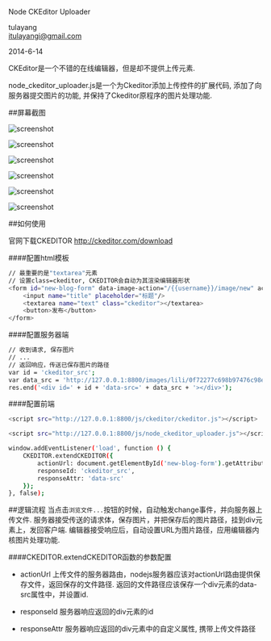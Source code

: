 Node CKEditor Uploader

tulayang  
itulayangi@gmail.com

2014-6-14

CKEditor是一个不错的在线编辑器，但是却不提供上传元素. 

node_ckeditor_uploader.js是一个为Ckeditor添加上传控件的扩展代码, 添加了向服务器提交图片的功能, 并保持了Ckeditor原程序的图片处理功能.

##屏幕截图

![screenshot](http://d2.freep.cn/3tb_140614203123qmef533354.png)

![screenshot](http://d2.freep.cn/3tb_140614203123al07533354.png)

![screenshot](http://d3.freep.cn/3tb_140614203123ln1a533354.png)

![screenshot](http://d3.freep.cn/3tb_1406142031231dpc533354.png)

![screenshot](http://d2.freep.cn/3tb_140614203124xfvu533354.png)

![screenshot](http://d3.freep.cn/3tb_140614203124e07n533354.png)

##如何使用

官网下载CKEDITOR http://ckeditor.com/download

####配置html模板
```sh
// 最重要的是"textarea"元素
// 设置class=ckeditor, CKEDITOR会自动为其渲染编辑器形状
<form id="new-blog-form" data-image-action="/{{username}}/image/new" action="/{{username}}/blog/new" method="post">
    <input name="title" placeholder="标题"/>
    <textarea name="text" class="ckeditor"></textarea>
    <button>发布</button>
</form>
```

####配置服务器端
```sh
// 收到请求, 保存图片
// ...
// 返回响应，传送已保存图片的路径
var id = 'ckeditor_src';
var data_src = 'http://127.0.0.1:8800/images/lili/0f72277c698b97476c98e15f8c4665bd.jpg'
res.end('<div id=' + id + 'data-src=' + data_src + '></div>');
```

####配置前端

```sh
<script src="http://127.0.0.1:8800/js/ckeditor/ckeditor.js"></script>
```
```sh
<script src="http://127.0.0.1:8800/js/node_ckeditor_uploader.js"></script>
```
```sh
window.addEventListener('load', function () {
    CKEDITOR.extendCKEDITOR({
        actionUrl: document.getElementById('new-blog-form').getAttribute('data-image-action'),
        responseId: 'ckeditor_src',
        responseAttr: 'data-src'
    });
}, false);
```
##逻辑流程
当点击`浏览文件...`按钮的时候，自动触发change事件，并向服务器上传文件. 
服务器接受传送的请求体，保存图片，并把保存后的图片路径，挂到div元素上，发回客户端.
编辑器接受响应后，自动设置URL为图片路径，应用编辑器内核图片处理功能.

####CKEDITOR.extendCKEDITOR函数的参数配置
* actionUrl 上传文件的服务器路由，nodejs服务器应该对actionUrl路由提供保存文件，返回保存的文件路径.
返回的文件路径应该保存一个div元素的data-src属性中，并设置id.

* responseId 服务器响应返回的div元素的id

* responseAttr 服务器响应返回的div元素中的自定义属性, 携带上传文件路径
